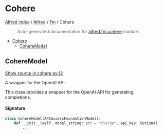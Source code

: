 # Cohere

[Alfred Index](../../README.md#alfred-index) /
[Alfred](../index.md#alfred) /
[Fm](./index.md#fm) /
Cohere

> Auto-generated documentation for [alfred.fm.cohere](../../../alfred/fm/cohere.py) module.

- [Cohere](#cohere)
  - [CohereModel](#coheremodel)

## CohereModel

[Show source in cohere.py:12](../../../alfred/fm/cohere.py#L12)

A wrapper for the OpenAI API.

This class provides a wrapper for the OpenAI API for generating completions.

#### Signature

```python
class CohereModel(APIAccessFoundationModel):
    def __init__(self, model_string: str = "xlarge", api_key: Optional[str] = None):
        ...
```